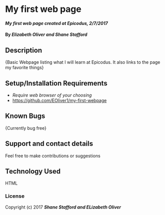 # My first web page
#### _My first web page created at Epicodus, 2/7/2017_
#### By _**Elizabeth Oliver and Shane Stafford**_
## Description
{Basic Webpage listing what I will learn at Epicodus. It also links to the page my favorite things}
## Setup/Installation Requirements
* _Require web browser of your choosing_
* https://github.com/EOliver1/my-first-webpage
## Known Bugs
{Currently bug free}
## Support and contact details
Feel free to make contributions or suggestions
## Technology Used
HTML
### License
Copyright (c) 2017 **_Shane Stafford and ELizabeth Oliver_**

